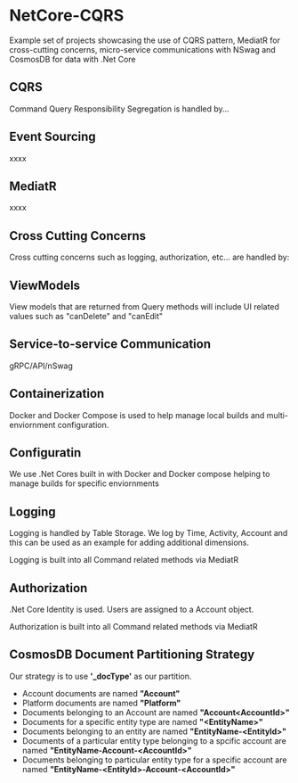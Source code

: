 # NetCore-CQRS
Example set of projects showcasing the use of CQRS pattern, MediatR for cross-cutting concerns, micro-service communications with NSwag and CosmosDB for data with .Net Core

## CQRS

Command Query Responsibility Segregation is handled by...

## Event Sourcing
xxxx

## MediatR
xxxx

## Cross Cutting Concerns
Cross cutting concerns such as logging, authorization, etc... are handled by:

## ViewModels
View models that are returned from Query methods will include UI related values such as "canDelete" and "canEdit"

## Service-to-service Communication
gRPC/API/nSwag

## Containerization
Docker and Docker Compose is used to help manage local builds and multi-enviornment configuration.

## Configuratin
We use .Net Cores built in with Docker and Docker compose helping to manage builds for specific enviornments

## Logging
Logging is handled by Table Storage. We log by Time, Activity, Account and this can be used as an example for adding additional dimensions.

Logging is built into all Command related methods via MediatR

## Authorization
.Net Core Identity is used. Users are assigned to a Account object.

Authorization is built into all Command related methods via MediatR

## CosmosDB Document Partitioning Strategy
Our strategy is to use **'_docType'** as our partition.

 * Account documents are named **"Account"**
 * Platform documents are named **"Platform"**
 * Documents belonging to an Account are named **"Account\<AccountId\>"**
 * Documents for a specific entity type are named **"\<EntityName\>"**
 * Documents belonging to an entity are named **"EntityName-\<EntityId\>"**
 * Documents of a particular entity type belonging to a spcific account are named **"EntityName-Account-\<AccountId\>"**
 * Documents belonging to particular entity type for a specific account are named **"EntityName-\<EntityId\>-Account-\<AccountId\>"**
